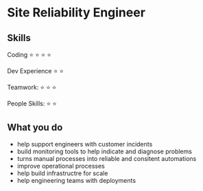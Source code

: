# Site Reliability Engineer

## Skills
Coding :star: :star: :star: :star:

Dev Experience :star: :star:

Teamwork: :star: :star: :star:

People Skills: :star: :star:

## What you do
* help support engineers with customer incidents
* build monitoring tools to help indicate and diagnose problems
* turns manual processes into reliable and consitent automations
* improve operational processes
* help build infrastructre for scale
* help engineering teams with deployments
